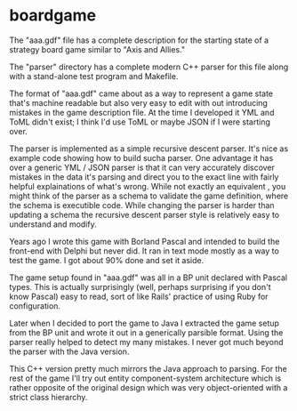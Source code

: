 # boardgame

The "aaa.gdf" file has a complete description for the starting state of a strategy board game similar to "Axis and Allies."

The "parser" directory has a complete modern C++ parser for this file along with a stand-alone test program and Makefile.

The format of "aaa.gdf" came about as a way to represent a game state that's machine readable but also very easy to edit with out introducing mistakes in the game description file. At the time I developed it YML and ToML didn't exist; I think I'd use ToML or maybe JSON if I were starting over.

The parser is implemented as a simple recursive descent parser. It's nice as example code showing how to build sucha parser. One advantage it has over a generic YML / JSON parser is that it can very accurately discover mistakes in the data it's parsing and direct you to the exact line with fairly helpful explainations of what's wrong. While not exactly an equivalent , you might think of the parser as a schema to validate the game definition, where the schema is executible code. While changing the parser is harder than updating a schema the recursive descent parser style is relatively easy to understand and modify.


Years ago I wrote  this game with Borland Pascal and intended to build the front-end with Delphi but never did. It ran in text mode mostly as a way to test the game. I got about 90% done and set it aside.


The game setup found in "aaa.gdf" was all in a BP unit  declared with Pascal types. This is actually surprisingly (well, perhaps surprising if you don't know Pascal) easy to read, sort of like Rails' practice of using Ruby for configuration.

Later when I decided to port the game to Java I extracted the game setup from the BP unit and wrote it out in a generically  parsible format.  Using the parser really helped to detect my many mistakes. I never got much beyond the parser with the Java version.

This C++ version pretty much  mirrors the Java approach to parsing. For the rest of the game I'll try out entity component-system architecture which is rather opposite of the original design which was very object-oriented with a strict class hierarchy.






 



